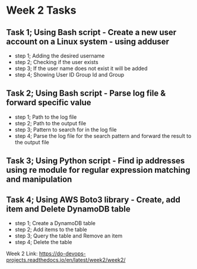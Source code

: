 # Week 2 Tasks

## Task 1; Using Bash script - Create a new user account on a Linux system - using adduser
* step 1; Adding the desired username
* step 2; Checking if the user exists
* step 3; If the user name does not exist it will be added
* step 4; Showing User ID Group Id and Group
  
## Task 2; Using Bash script - Parse log file & forward specific value
* step 1; Path to the log file
* step 2; Path to the output file
* step 3; Pattern to search for in the log file
* step 4; Parse the log file for the search pattern and forward the result to the output file
  
## Task 3; Using Python script - Find ip addresses using re module for regular expression matching and manipulation

## Task 4; Using AWS Boto3 library - Create, add item and Delete DynamoDB table
* step 1; Create a DynamoDB table
* step 2; Add items to the table
* step 3; Query the table and Remove an item
* step 4; Delete the table

Week 2 Link: https://do-devops-projects.readthedocs.io/en/latest/week2/week2/ 

